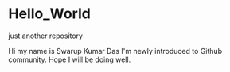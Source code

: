 # Hello_World
just another repository


Hi my name is Swarup Kumar Das
I'm newly introduced to Github community.
Hope I will be doing well.
